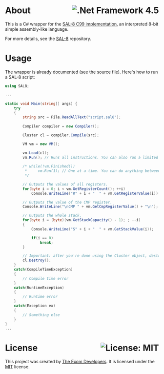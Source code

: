 # About <a href="https://docs.microsoft.com/en-us/dotnet/framework/whats-new/#v45"><img align="right" src="https://img.shields.io/badge/.Net%20Framework-4.5-5C2D91?logo=.net" alt=".Net Framework 4.5" /></a>

This is a C# wrapper for the [SAL-8 C99 implementation](https://github.com/exom-dev/SAL-8), an interpreted 8-bit simple assembly-like language.

For more details, see the [SAL-8](https://github.com/exom-dev/SAL-8) repository.

# Usage

The wrapper is already documented (see the source file). Here's how to run a SAL-8 script:

```cs
using SAL8;

...

static void Main(string[] args) {
    try
    {
        string src = File.ReadAllText("script.sal8");
        
        Compiler compiler = new Compiler();

        Cluster cl = compiler.Compile(src);

        VM vm = new VM();

        vm.Load(cl);
        vm.Run(); // Runs all instructions. You can also run a limited number of them like this:
        
        /* while(!vm.Finished())
         *     vm.Run(1); // One at a time. You can do anything between the runs.
         */

        // Outputs the values of all registers.
        for(byte i = 0; i < vm.GetRegisterCount(); ++i)
            Console.WriteLine("R" + i + "  " + vm.GetRegisterValue(i));

        // Outputs the value of the CMP register.
        Console.WriteLine("\nCMP " + vm.GetCmpRegisterValue() + "\n");

        // Outputs the whole stack.
        for(byte i = (byte)(vm.GetStackCapacity() - 1); ; --i)
        {
            Console.WriteLine("S" + i + "  " + vm.GetStackValue(i));

            if(i == 0)
                break;
        }

        // Important: after you're done using the Cluster object, destroy it.
        cl.Destroy();
    }
    catch(CompileTimeException)
    {
        // Compile time error
    }
    catch(RuntimeException)
    {
        // Runtime error
    }
    catch(Exception ex)
    {
        // Something else
    }
}
...
```

# License <a href="https://github.com/exom-dev/SAL-8-Sharp/blob/master/LICENSE"><img align="right" src="https://img.shields.io/badge/License-MIT-blue.svg" alt="License: MIT"></a>

This project was created by [The Exom Developers](https://github.com/exom-dev). It is licensed under the [MIT](https://github.com/exom-dev/SAL-8-Sharp/blob/master/LICENSE) license.